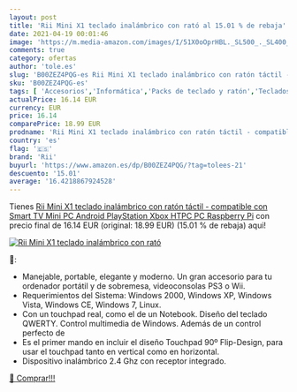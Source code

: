```yaml
---
layout: post
title: 'Rii Mini X1 teclado inalámbrico con rató al 15.01 % de rebaja'
date: 2021-04-19 00:01:46
image: 'https://m.media-amazon.com/images/I/51X0oOprHBL._SL500_._SL400_.jpg'
comments: true
category: ofertas
author: 'tole.es'
slug: 'B00ZEZ4PQG-es Rii Mini X1 teclado inalámbrico con ratón táctil -...'
sku: 'B00ZEZ4PQG-es'
tags: [ 'Accesorios','Informática','Packs de teclado y ratón','Teclados, ratones y periféricos de entrada','rii','smart','tv', ]
actualPrice: 16.14 EUR
currency: EUR
price: 16.14
comparePrice: 18.99 EUR
prodname: 'Rii Mini X1 teclado inalámbrico con ratón táctil - compatible con Smart TV  Mini PC Android  PlayStation  Xbox  HTPC  PC  Raspberry Pi'
country: 'es'
flag: '🇪🇸'
brand: 'Rii'
buyurl: 'https://www.amazon.es/dp/B00ZEZ4PQG/?tag=tolees-21'
descuento: '15.01'
average: '16.4218867924528'
---
```


Tienes [Rii Mini X1 teclado inalámbrico con ratón táctil - compatible con Smart TV  Mini PC Android  PlayStation  Xbox  HTPC  PC  Raspberry Pi](https://www.amazon.es/dp/B00ZEZ4PQG/?tag=tolees-21) con precio final de  16.14 EUR (original: 18.99 EUR) (15.01 %  de rebaja) aqui!

[![Rii Mini X1 teclado inalámbrico con rató](https://m.media-amazon.com/images/I/51X0oOprHBL._SL500_._SL400_.jpg)](https://www.amazon.es/dp/B00ZEZ4PQG/?tag=tolees-21)

🔎:

- Manejable, portable, elegante y moderno. Un gran accesorio para tu ordenador portátil y de sobremesa, videoconsolas PS3 o Wii.
- Requerimientos del Sistema: Windows 2000, Windows XP, Windows Vista, Windows CE, Windows 7, Linux.
- Con un touchpad real, como el de un Notebook. Diseño del teclado QWERTY. Control multimedia de Windows. Además de un control perfecto de
- Es el primer mando en incluir el diseño Touchpad 90º Flip-Design, para usar el touchpad tanto en vertical como en horizontal.
- Dispositivo inalámbrico 2.4 Ghz con receptor integrado.

[🛒 Comprar!!!](https://www.amazon.es/dp/B00ZEZ4PQG/?tag=tolees-21)
